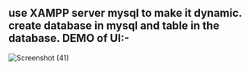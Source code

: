 use XAMPP server mysql to make it dynamic.
create database in mysql and table in the database.
DEMO of UI:-
-----------------
![Screenshot (41)](https://github.com/jayram0402/chatbot/assets/147648366/d58a061a-5a35-48ad-9b3a-9810ca80c14c)


